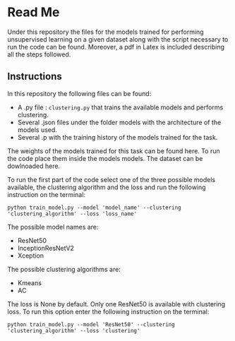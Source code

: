 # Read Me

Under this repository the files for the models trained for performing unsupervised learning on a given dataset along with the script necessary to run the code can be found. Moreover, a pdf in Latex is included describing all the steps followed.

## Instructions
In this repository the following files can be found:

* A .py file : ```clustering.py``` that trains the available models and performs clustering.
* Several .json files under the folder models with the architecture of the models used.
* Several .p  with the training history  of the models trained for the task.

The weights of the models trained for this task can be found here. To run the code place them inside the models models.
The dataset can be dowlnoaded here.

To run the first part of the code select one of the three possible models available, the clustering algorithm and the loss and run the following instruction on the terminal:

	python train_model.py --model 'model_name' --clustering 'clustering_algorithm' --loss 'loss_name'

The possible model names are:

* ResNet50
* InceptionResNetV2
* Xception

The possible clustering algorithms  are:

* Kmeans
* AC

The loss is None by default. Only one ResNet50 is available with clustering loss. To run this option enter the following instruction on the terminal:

    python train_model.py --model 'ResNet50' --clustering 'clustering_algorithm' --loss 'clustering'
	
	
